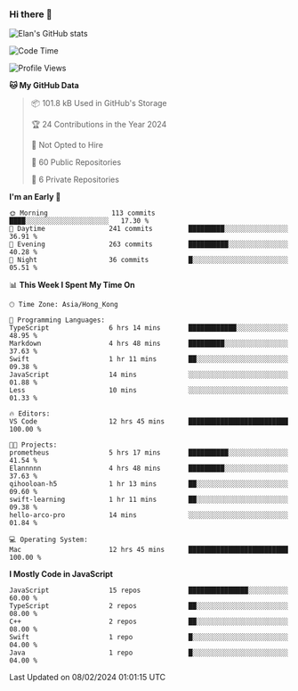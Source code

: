 ### Hi there 👋

![Elan's GitHub stats](https://github-readme-stats.vercel.app/api?username=elaninhust&rank_icon=github)

<!--START_SECTION:waka-->
![Code Time](http://img.shields.io/badge/Code%20Time-25%20hrs%2035%20mins-blue)

![Profile Views](http://img.shields.io/badge/Profile%20Views-62-blue)

**🐱 My GitHub Data** 

> 📦 101.8 kB Used in GitHub's Storage 
 > 
> 🏆 24 Contributions in the Year 2024
 > 
> 🚫 Not Opted to Hire
 > 
> 📜 60 Public Repositories 
 > 
> 🔑 6 Private Repositories 
 > 
**I'm an Early 🐤** 

```text
🌞 Morning                113 commits         ████░░░░░░░░░░░░░░░░░░░░░   17.30 % 
🌆 Daytime                241 commits         █████████░░░░░░░░░░░░░░░░   36.91 % 
🌃 Evening                263 commits         ██████████░░░░░░░░░░░░░░░   40.28 % 
🌙 Night                  36 commits          █░░░░░░░░░░░░░░░░░░░░░░░░   05.51 % 
```


📊 **This Week I Spent My Time On** 

```text
🕑︎ Time Zone: Asia/Hong_Kong

💬 Programming Languages: 
TypeScript               6 hrs 14 mins       ████████████░░░░░░░░░░░░░   48.95 % 
Markdown                 4 hrs 48 mins       █████████░░░░░░░░░░░░░░░░   37.63 % 
Swift                    1 hr 11 mins        ██░░░░░░░░░░░░░░░░░░░░░░░   09.38 % 
JavaScript               14 mins             ░░░░░░░░░░░░░░░░░░░░░░░░░   01.88 % 
Less                     10 mins             ░░░░░░░░░░░░░░░░░░░░░░░░░   01.33 % 

🔥 Editors: 
VS Code                  12 hrs 45 mins      █████████████████████████   100.00 % 

🐱‍💻 Projects: 
prometheus               5 hrs 17 mins       ██████████░░░░░░░░░░░░░░░   41.54 % 
Elannnnn                 4 hrs 48 mins       █████████░░░░░░░░░░░░░░░░   37.63 % 
qihooloan-h5             1 hr 13 mins        ██░░░░░░░░░░░░░░░░░░░░░░░   09.60 % 
swift-learning           1 hr 11 mins        ██░░░░░░░░░░░░░░░░░░░░░░░   09.38 % 
hello-arco-pro           14 mins             ░░░░░░░░░░░░░░░░░░░░░░░░░   01.84 % 

💻 Operating System: 
Mac                      12 hrs 45 mins      █████████████████████████   100.00 % 
```

**I Mostly Code in JavaScript** 

```text
JavaScript               15 repos            ███████████████░░░░░░░░░░   60.00 % 
TypeScript               2 repos             ██░░░░░░░░░░░░░░░░░░░░░░░   08.00 % 
C++                      2 repos             ██░░░░░░░░░░░░░░░░░░░░░░░   08.00 % 
Swift                    1 repo              █░░░░░░░░░░░░░░░░░░░░░░░░   04.00 % 
Java                     1 repo              █░░░░░░░░░░░░░░░░░░░░░░░░   04.00 % 
```




 Last Updated on 08/02/2024 01:01:15 UTC
<!--END_SECTION:waka-->
